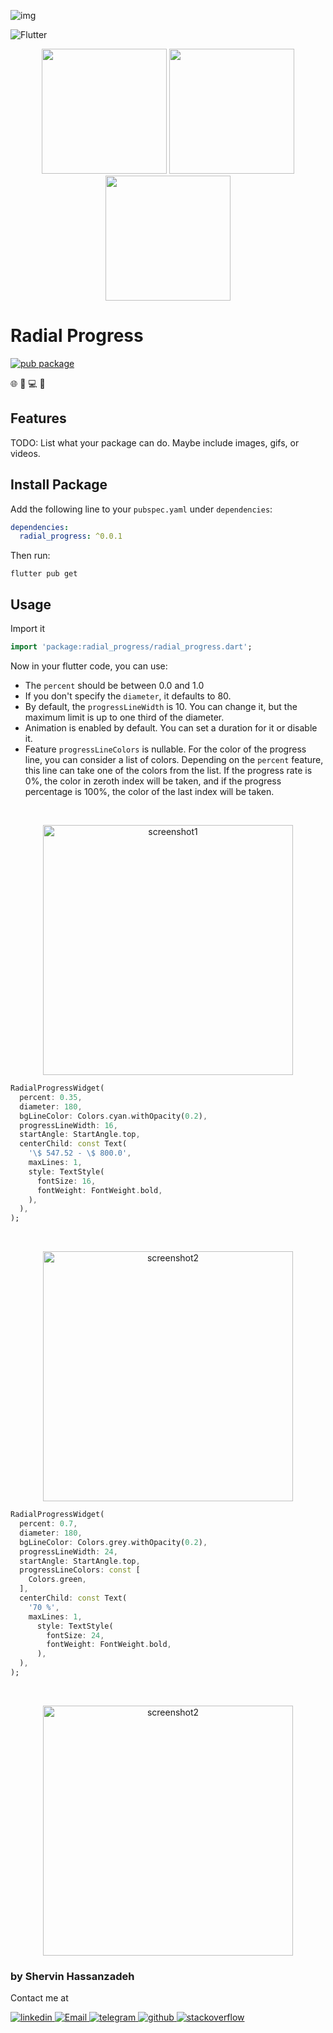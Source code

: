 ![img](https://github.com/shervin-h/radial_progress/blob/main/assets/screenshot1.png?raw=true)

<img alt="Flutter" src="https://img.shields.io/badge/Flutter-075898?style=flat-squar&logo=flutter&logoColor=white"/>

<p align="center">
  <img src="https://github.com/shervin-h/radial_progress/blob/main/assets/screenshot1.png?raw=true" height="200">
  <img src="https://github.com/shervin-h/radial_progress/blob/main/assets/screenshot1.png?raw=true" height="200">
  <img src="https://github.com/shervin-h/radial_progress/blob/main/assets/screenshot1.png?raw=true" height="200">
</p>

# Radial Progress

[![pub package](https://img.shields.io/pub/v/radial_progress.svg)](https://pub.dev/packages/radial_progress)

🌐 🛜 💻 📱

## Features

TODO: List what your package can do. Maybe include images, gifs, or videos.

## Install Package

Add the following line to your `pubspec.yaml` under `dependencies`:

```yaml
dependencies:
  radial_progress: ^0.0.1
```

Then run:

```
flutter pub get
```

## Usage

Import it

```dart
import 'package:radial_progress/radial_progress.dart';
```

Now in your flutter code, you can use:

- The `percent` should be between 0.0 and 1.0
- If you don't specify the `diameter`, it defaults to 80.
- By default, the `progressLineWidth` is 10. You can change it, but the maximum limit is up to one third of the diameter.
- Animation is enabled by default. You can set a duration for it or disable it.
- Feature `progressLineColors` is nullable. For the color of the progress line,
you can consider a list of colors. Depending on the `percent` feature, this line can take one of the colors from the list.
If the progress rate is 0%, the color in zeroth index will be taken,
and if the progress percentage is 100%, the color of the last index will be taken.

<br>

<p align="center">
    <img alt="screenshot1" src="https://github.com/shervin-h/radial_progress/blob/main/assets/screenshot1.png?raw=true" height="400">
</p>

```dart
RadialProgressWidget(
  percent: 0.35,
  diameter: 180,
  bgLineColor: Colors.cyan.withOpacity(0.2),
  progressLineWidth: 16,
  startAngle: StartAngle.top,
  centerChild: const Text(
    '\$ 547.52 - \$ 800.0',
    maxLines: 1,
    style: TextStyle(
      fontSize: 16,
      fontWeight: FontWeight.bold,
    ),
  ),
);
```

<br>

<p align="center">
    <img alt="screenshot2" src="https://github.com/shervin-h/radial_progress/blob/main/assets/screenshot2.png?raw=true" height="400">
</p>

```dart
RadialProgressWidget(
  percent: 0.7,
  diameter: 180,
  bgLineColor: Colors.grey.withOpacity(0.2),
  progressLineWidth: 24,
  startAngle: StartAngle.top,
  progressLineColors: const [
    Colors.green,
  ],
  centerChild: const Text(
    '70 %',
    maxLines: 1,
      style: TextStyle(
        fontSize: 24,
        fontWeight: FontWeight.bold,
      ),
  ),
);
```

<br>

<p align="center">
    <img alt="screenshot2" src="https://github.com/shervin-h/radial_progress/blob/main/assets/screenshot2.png?raw=true" height="400">
</p>

### by Shervin Hassanzadeh

Contact me at
<br>

  <a href="https://www.linkedin.com/in/shervin-hassanzadeh/">
    <img alt="linkedin" src="https://img.shields.io/badge/linkedin-0077B5.svg?style=flat-squar&logo=linkedin&logoColor=white"/>
  </a>
  <a href="mailto:shervin.hz07@gmail.com">
    <img alt="Email" src="https://img.shields.io/badge/Email-D14836?style=flat-squar&logo=gmail&logoColor=white"/>
  </a>
  <a href="https://t.me/shervin_hz07">
    <img alt="telegram" src="https://img.shields.io/badge/Telegram-2B9FD1?style=flat-squar&logo=telegram&logoColor=white" />
  </a>
  <a href="https://github.com/shervin-h">
    <img alt="github" src="https://img.shields.io/badge/github-121011.svg?style=flat-squar&logo=github&logoColor=white"/>
  </a>
  <a href="https://stackoverflow.com/users/13066224/shervin">
    <img alt="stackoverflow" src="https://img.shields.io/badge/Stackoverflow-ef8236?style=flat-squar&logo=stackoverflow&logoColor=white" />
  </a>

<br>
